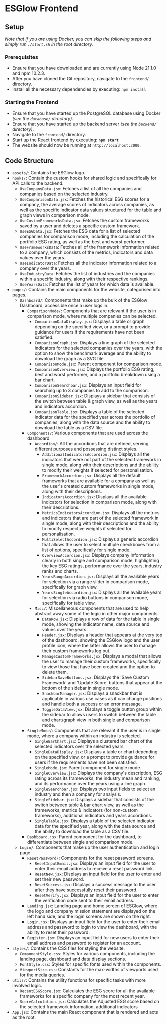 # ESGlow Frontend

## Setup

_Note that if you are using Docker, you can skip the following steps and simply run `./start.sh` in the root directory._

### Prerequisites

- Ensure that you have downloaded and are currently using Node 21.1.0 and npm 10.2.3.
- After you have cloned the Git repository, navigate to the `frontend/` directory.
- Install all the necessary dependencies by executing:
  `npm install`

### Starting the Frontend

- Ensure that you have started up the PostgreSQL database using Docker _(see the `database/` directory)_.
- Ensure that you have started up the backend server _(see the `backend/` directory)_.
- Navigate to the `frontend/` directory.
- Start up the React frontend by executing:
  **`npm start`**
- The website should now be running at `http://localhost:3000`.

## Code Structure

- `assets/`: Contains the ESGlow logo.
- `hooks/`: Contain the custom hooks for shared logic and specifically for API calls to the backend.
  - `UseCompanyData.jsx`: Fetches a list of all the companies and companies based on the selected industry.
  - `UseComparisonData.jsx`: Fetches the historical ESG scores for a company, the average scores of indicators across companies, as well as the specific indicator data values structured for the table and graph views in comparison mode.
  - `UseCustomFrameworksData.jsx`: Fetches the custom frameworks saved by a user and deletes a specific custom framework.
  - `UseESGData.jsx`: Fetches the ESG data for a list of selected companies for comparison mode, including the calculation of the portfolio ESG rating, as well as the best and worst performer.
  - `UseFrameworksData`: Fetches all of the framework information related to a company, which consists of the metrics, indicators and data values over the years.
  - `UseIndicatorData`: Fetches all the indicator information related to a company over the years.
  - `UseIndustryData`: Fetches the list of industries and the companies within a specific industry, along with their respective rankings.
  - `UseYearsData`: Fetches the list of years for which data is available.
- `pages/`: Contains the main components for the website, categorised into pages.
  - `Dashboard/`: Components that make up the bulk of the ESGlow Dashboard, accessible once a user logs in.
    - `ComparisonMode/`: Components that are relevant if the user is in comparison mode, where multiple companies can be selected.
      - `ComparisonDataDisplay.jsx`: Displays a table or graph depending on the specified view, or a prompt to provide guidance for users if the requirements have not been satisfied.
      - `ComparisonGraph.jsx`: Displays a line graph of the selected indicators for the selected companies over the years, with the option to show the benchmark average and the ability to download the graph as a SVG file.
      - `ComparisonMode.jsx`: Parent component for comparison mode.
      - `ComparisonOverview.jsx`: Displays the portfolio ESG rating, best and worst performer, and a portfolio breakdown using a bar chart.
      - `ComparisonSearchbar.jsx`: Displays an input field for searching up to 3 companies to add to the comparison.
      - `ComparisonSidebar.jsx`: Displays a sidebar that consists of the switch between table & graph view, as well as the years and indicators accordion.
      - `ComparisonTable.jsx`: Displays a table of the selected indicator data for the specified year across the portfolio of companies, along with the data source and the ability to download the table as a CSV file.
    - `Components/`: Various components that are used across the dashboard
      - `Accordion/`: All the accordions that are defined, serving different purposes and possessing distinct styles.
        - `AdditionalIndicatorsAccordion.jsx`: Displays all the indicators that were not part of the selected framework in single mode, along with their descriptions and the ability to modify their weights if selected for personalisation.
        - `FrameworkAccordion.jsx`: Displays all the default frameworks that are available for a company as well as the user's created custom frameworks in single mode, along with their descriptions.
        - `IndicatorsAccordion.jsx`: Displays all the available indicators for selection in comparison mode, along with their descriptions.
        - `MetricsIndicatorsAccordion.jsx`: Displays all the metrics and indicators that are part of the selected framework in single mode, along with their descriptions and the ability to modify respective weights if selected for personalisation.
        - `MultiSelectAccordion.jsx`: Displays a generic accordion that allows the user to select multiple checkboxes from a list of options, specifically for single mode.
        - `OverviewAccordion.jsx`: Displays company information clearly in both single and comparison mode, highlighting the key ESG ratings, performance over the years, industry ranks and charts.
        - `YearsRangeAccordion.jsx`: Displays all the available years for selection via a range slider in comparison mode, specifically for graph view.
        - `YearsSingleAccordion.jsx`: Displays all the available years for selection via radio buttons in comparison mode, specifically for table view.
      - `Misc/`: Miscellaneous components that are used to help abstract away some of the logic in other major components.
        - `DataRow.jsx`: Displays a row of data for the table in single mode, showing the indicator name, data source and values over the years.
        - `Header.jsx`: Displays a header that appears at the very top of the dashboard, showing the ESGlow logo and the user profile icon, where the latter allows the user to manage their custom frameworks log out.
        - `ManageCustomFrameworks.jsx`: Displays a modal that allows the user to manage their custom frameworks, specifically to view those that have been created and the option to delete them.
        - `SidebarSaveButtons.jsx`: Displays the 'Save Custom Framework' and 'Update Score' buttons that appear at the bottom of the sidebar in single mode.
        - `SnackbarManager.jsx`: Displays a snackbar that is applicable in various use cases as it can change positions and handle both a success or an error message.
        - `ToggleDataView.jsx`: Displays a toggle button group within the sidebar to allows users to switch between the table and chart/graph view in both single and comparison mode.
    - `SingleMode/`: Components that are relevant if the user is in single mode, where a company within an industry is selected.
      - `SingleBarChart.jsx`: Displays a clustered bar chart of the selected indicators over the selected years
      - `SingleDataDisplay.jsx`: Displays a table or chart depending on the specified view, or a prompt to provide guidance for users if the requirements have not been satisfied.
      - `SingleMode.jsx`: Parent component for single mode.
      - `SingleOverview.jsx`: Displays the company's description, ESG rating across its frameworks, the industry mean and ranking, and its performance over the years using a line graph.
      - `SingleSearchbar.jsx`: Displays two input fields to select an industry and then a company for analysis.
      - `SingleSidebar.jsx`: Displays a sidebar that consists of the switch between table & bar chart view, as well as the frameworks, metrics & indicators (for non-custom frameworks), additional indicators and years accordions.
      - `SingleTable.jsx`: Displays a table of the selected indicator data for the specified year, along with the data source and the ability to download the table as a CSV file.
    - `Dashboard.jsx`: Parent component for the dashboard, to differentiate between single and comparison mode.
  - `Login/`: Components that make up the user authentication and login page.
    - `ResetPassword/`: Components for the reset password screens.
      - `ResetInputEmail.jsx`: Displays an input field for the user to enter their email address to receive a reset password link.
      - `ResetNew.jsx`: Displays an input field for the user to enter and set their new password.
      - `ResetSuccess.jsx`: Displays a success message to the user after they have successfully reset their password.
      - `ResetVerify.jsx`: Displays an input field for the user to enter the verification code sent to their email address.
    - `Landing.jsx`: Landing page and home screen of ESGlow, where the logo and company mission statement are displayed on the left hand side, and the login screens are shown on the right.
    - `Login.jsx`: Displays an input field for the user to enter their email address and password to login to view the dashboard, with the ability to reset their password.
    - `Register.jsx`: Displays an input field for new users to enter their email address and password to register for an account.
- `styles/`: Contains the CSS files for styling the website.
  - `ComponentStyle.css`: Styles for various components, including the landing page, dashboard and data display sections.
  - `FontStyle.css`: Styles for specific fonts used within the components.
  - `ViewportSize.css`: Constants for the max-widths of viewports used for the media queries.
- `utils/`: Contains the utility functions for specific tasks with more involved logic.
  - `RecentESGScore.jsx`: Calculates the ESG score for all the available frameworks for a specific company for the most recent year.
  - `ScoreCalculation.jsx`: Calculates the Adjusted ESG score based on the selected framework information, additional indicators
- `App.jsx`: Contains the main React component that is rendered and acts as the root.
